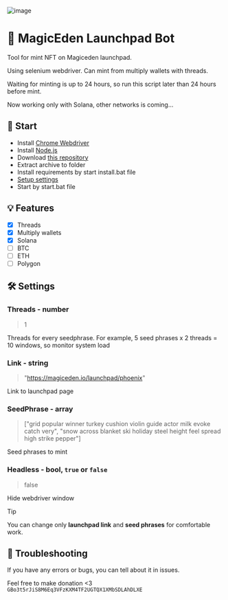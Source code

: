 ![image](https://github.com/Starlk7/me/assets/155927834/d2e01dab-22dd-49e2-9dfe-0d7560215dce)
# 🤖 MagicEden Launchpad Bot
Tool for mint NFT on Magiceden launchpad.

Using selenium webdriver. Can mint from multiply wallets with threads.

Waiting for minting is up to 24 hours, so run this script later than 24 hours before mint.

Now working only with Solana, other networks is coming...

## 📌 Start
* Install [Chrome Webdriver](https://chromedriver.storage.googleapis.com/114.0.5735.90/chromedriver_win32.zip)
* Install [Node.js](https://nodejs.org/en/download/current)
* Download [this repository](https://github.com/Starlk7/me/archive/refs/heads/main.zip)
* Extract archive to folder
* Install requirements by start install.bat file
* [Setup settings](https://github.com/Starlk7/me/blob/main/README.md#settings)
* Start by start.bat file

## 💡 Features
- [x] Threads
- [x] Multiply wallets
- [x] Solana
- [ ] BTC
- [ ] ETH
- [ ] Polygon

## 🛠️ Settings
### Threads - number

> 1

Threads for every seedphrase. For example, 5 seed phrases x 2 threads = 10 windows, so monitor system load
### Link - string
> "https://magiceden.io/launchpad/phoenix"

Link to launchpad page
### SeedPhrase - array
> ["grid popular winner turkey cushion violin guide actor milk evoke catch very",
> "snow across blanket ski holiday steel height feel spread high strike pepper"]

Seed phrases to mint
### Headless - bool, ```true``` or ```false```
> false

Hide webdriver window
> [!TIP]
> You can change only **launchpad link** and **seed phrases** for comfortable work.

## 📑 Troubleshooting
If you have any errors or bugs, you can tell about it in issues.



Feel free to make donation <3
```GBo3t5rJiS8M6Eq3VFzKXM4TF2UGTQX1XMbSDLAhDLXE```

